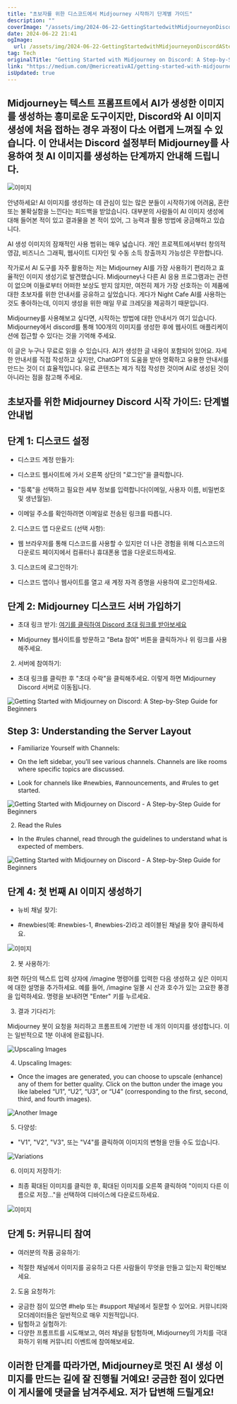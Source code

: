 ```yaml
---
title: "초보자를 위한 디스코드에서 Midjourney 시작하기 단계별 가이드"
description: ""
coverImage: "/assets/img/2024-06-22-GettingStartedwithMidjourneyonDiscordAStep-by-StepGuideforBeginners_0.png"
date: 2024-06-22 21:41
ogImage:
  url: /assets/img/2024-06-22-GettingStartedwithMidjourneyonDiscordAStep-by-StepGuideforBeginners_0.png
tag: Tech
originalTitle: "Getting Started with Midjourney on Discord: A Step-by-Step Guide for Beginners"
link: "https://medium.com/@mericreativAI/getting-started-with-midjourney-on-discord-a-step-by-step-guide-for-beginners-e6a3e91048ce"
isUpdated: true
---
```


## Midjourney는 텍스트 프롬프트에서 AI가 생성한 이미지를 생성하는 흥미로운 도구이지만, Discord와 AI 이미지 생성에 처음 접하는 경우 과정이 다소 어렵게 느껴질 수 있습니다. 이 안내서는 Discord 설정부터 Midjourney를 사용하여 첫 AI 이미지를 생성하는 단계까지 안내해 드립니다.

![이미지](/assets/img/2024-06-22-GettingStartedwithMidjourneyonDiscordAStep-by-StepGuideforBeginners_0.png)

안녕하세요! AI 이미지를 생성하는 데 관심이 있는 많은 분들이 시작하기에 어려움, 혼란 또는 불확실함을 느낀다는 피드백을 받았습니다. 대부분의 사람들이 AI 이미지 생성에 대해 들어본 적이 있고 결과물을 본 적이 있어, 그 능력과 활용 방법에 궁금해하고 있습니다.

AI 생성 이미지의 잠재적인 사용 범위는 매우 넓습니다. 개인 프로젝트에서부터 창의적 영감, 비즈니스 그래픽, 웹사이트 디자인 및 수동 소득 창출까지 가능성은 무한합니다.

<!-- cozy-coder - 수평 -->

<ins class="adsbygoogle"
     style="display:block"
     data-ad-client="ca-pub-4877378276818686"
     data-ad-slot="1107185301"
     data-ad-format="auto"
     data-full-width-responsive="true"></ins>

<script>
     (adsbygoogle = window.adsbygoogle || []).push({});
</script>

작가로서 AI 도구를 자주 활용하는 저는 Midjourney AI를 가장 사용하기 편리하고 효율적인 이미지 생성기로 발견했습니다. Midjourney나 다른 AI 응용 프로그램과는 관련이 없으며 이들로부터 어떠한 보상도 받지 않지만, 여전히 제가 가장 선호하는 이 제품에 대한 초보자를 위한 안내서를 공유하고 싶었습니다. 게다가 Night Cafe AI를 사용하는 것도 좋아하는데, 이미지 생성을 위한 매일 무료 크레딧을 제공하기 때문입니다.

Midjourney를 사용해보고 싶다면, 시작하는 방법에 대한 안내서가 여기 있습니다. Midjourney에서 discord를 통해 100개의 이미지를 생성한 후에 웹사이트 애플리케이션에 접근할 수 있다는 것을 기억해 주세요.

이 글은 누구나 무료로 읽을 수 있습니다. AI가 생성한 글 내용이 포함되어 있어요. 자세한 안내서를 직접 작성하고 싶지만, ChatGPT의 도움을 받아 명확하고 유용한 안내서를 만드는 것이 더 효율적입니다. 유료 콘텐츠는 제가 직접 작성한 것이며 AI로 생성된 것이 아니라는 점을 참고해 주세요.

## 초보자를 위한 Midjourney Discord 시작 가이드: 단계별 안내법

<!-- cozy-coder - 수평 -->

<ins class="adsbygoogle"
     style="display:block"
     data-ad-client="ca-pub-4877378276818686"
     data-ad-slot="1107185301"
     data-ad-format="auto"
     data-full-width-responsive="true"></ins>

<script>
     (adsbygoogle = window.adsbygoogle || []).push({});
</script>

## 단계 1: 디스코드 설정

- 디스코드 계정 만들기:

- 디스코드 웹사이트에 가서 오른쪽 상단의 "로그인"을 클릭합니다.
- "등록"을 선택하고 필요한 세부 정보를 입력합니다(이메일, 사용자 이름, 비밀번호 및 생년월일).
- 이메일 주소를 확인하려면 이메일로 전송된 링크를 따릅니다.

2. 디스코드 앱 다운로드 (선택 사항):

<!-- cozy-coder - 수평 -->

<ins class="adsbygoogle"
     style="display:block"
     data-ad-client="ca-pub-4877378276818686"
     data-ad-slot="1107185301"
     data-ad-format="auto"
     data-full-width-responsive="true"></ins>

<script>
     (adsbygoogle = window.adsbygoogle || []).push({});
</script>

- 웹 브라우저를 통해 디스코드를 사용할 수 있지만 더 나은 경험을 위해 디스코드의 다운로드 페이지에서 컴퓨터나 휴대폰용 앱을 다운로드하세요.

3. 디스코드에 로그인하기:

- 디스코드 앱이나 웹사이트를 열고 새 계정 자격 증명을 사용하여 로그인하세요.

## 단계 2: Midjourney 디스코드 서버 가입하기

<!-- cozy-coder - 수평 -->

<ins class="adsbygoogle"
     style="display:block"
     data-ad-client="ca-pub-4877378276818686"
     data-ad-slot="1107185301"
     data-ad-format="auto"
     data-full-width-responsive="true"></ins>

<script>
     (adsbygoogle = window.adsbygoogle || []).push({});
</script>

- 초대 링크 받기: [여기를 클릭하여 Discord 초대 링크를 받아보세요](https://discord.com/invite/midjourney)

- Midjourney 웹사이트를 방문하고 "Beta 참여" 버튼을 클릭하거나 위 링크를 사용해주세요.

2. 서버에 참여하기:

- 초대 링크를 클릭한 후 "초대 수락"을 클릭해주세요. 이렇게 하면 Midjourney Discord 서버로 이동됩니다.

<!-- cozy-coder - 수평 -->

<ins class="adsbygoogle"
     style="display:block"
     data-ad-client="ca-pub-4877378276818686"
     data-ad-slot="1107185301"
     data-ad-format="auto"
     data-full-width-responsive="true"></ins>

<script>
     (adsbygoogle = window.adsbygoogle || []).push({});
</script>

![Getting Started with Midjourney on Discord: A Step-by-Step Guide for Beginners](/assets/img/2024-06-22-GettingStartedwithMidjourneyonDiscordAStep-by-StepGuideforBeginners_1.png)

## Step 3: Understanding the Server Layout

- Familiarize Yourself with Channels:

- On the left sidebar, you’ll see various channels. Channels are like rooms where specific topics are discussed.
- Look for channels like #newbies, #announcements, and #rules to get started.

<!-- cozy-coder - 수평 -->

<ins class="adsbygoogle"
     style="display:block"
     data-ad-client="ca-pub-4877378276818686"
     data-ad-slot="1107185301"
     data-ad-format="auto"
     data-full-width-responsive="true"></ins>

<script>
     (adsbygoogle = window.adsbygoogle || []).push({});
</script>

![Getting Started with Midjourney on Discord - A Step-by-Step Guide for Beginners](/assets/img/2024-06-22-GettingStartedwithMidjourneyonDiscordAStep-by-StepGuideforBeginners_2.png)

2. Read the Rules

- In the #rules channel, read through the guidelines to understand what is expected of members.

![Getting Started with Midjourney on Discord - A Step-by-Step Guide for Beginners](/assets/img/2024-06-22-GettingStartedwithMidjourneyonDiscordAStep-by-StepGuideforBeginners_3.png)

<!-- cozy-coder - 수평 -->

<ins class="adsbygoogle"
     style="display:block"
     data-ad-client="ca-pub-4877378276818686"
     data-ad-slot="1107185301"
     data-ad-format="auto"
     data-full-width-responsive="true"></ins>

<script>
     (adsbygoogle = window.adsbygoogle || []).push({});
</script>

## 단계 4: 첫 번째 AI 이미지 생성하기

- 뉴비 채널 찾기:

- #newbies(예: #newbies-1, #newbies-2)라고 레이블된 채널을 찾아 클릭하세요.

![이미지](/assets/img/2024-06-22-GettingStartedwithMidjourneyonDiscordAStep-by-StepGuideforBeginners_4.png)

<!-- cozy-coder - 수평 -->

<ins class="adsbygoogle"
     style="display:block"
     data-ad-client="ca-pub-4877378276818686"
     data-ad-slot="1107185301"
     data-ad-format="auto"
     data-full-width-responsive="true"></ins>

<script>
     (adsbygoogle = window.adsbygoogle || []).push({});
</script>

2. 봇 사용하기:

화면 하단의 텍스트 입력 상자에 /imagine 명령어를 입력한 다음 생성하고 싶은 이미지에 대한 설명을 추가하세요.
예를 들어, /imagine 일몰 시 산과 호수가 있는 고요한 풍경을 입력하세요.
명령을 보내려면 "Enter" 키를 누르세요.

3. 결과 기다리기:

Midjourney 봇이 요청을 처리하고 프롬프트에 기반한 네 개의 이미지를 생성합니다. 이는 일반적으로 1분 이내에 완료됩니다.

<!-- cozy-coder - 수평 -->

<ins class="adsbygoogle"
     style="display:block"
     data-ad-client="ca-pub-4877378276818686"
     data-ad-slot="1107185301"
     data-ad-format="auto"
     data-full-width-responsive="true"></ins>

<script>
     (adsbygoogle = window.adsbygoogle || []).push({});
</script>

![Upscaling Images](/assets/img/2024-06-22-GettingStartedwithMidjourneyonDiscordAStep-by-StepGuideforBeginners_5.png)

4. Upscaling Images:

- Once the images are generated, you can choose to upscale (enhance) any of them for better quality. Click on the button under the image you like labeled “U1”, “U2”, “U3”, or “U4” (corresponding to the first, second, third, and fourth images).

![Another Image](/assets/img/2024-06-22-GettingStartedwithMidjourneyonDiscordAStep-by-StepGuideforBeginners_6.png)

<!-- cozy-coder - 수평 -->

<ins class="adsbygoogle"
     style="display:block"
     data-ad-client="ca-pub-4877378276818686"
     data-ad-slot="1107185301"
     data-ad-format="auto"
     data-full-width-responsive="true"></ins>

<script>
     (adsbygoogle = window.adsbygoogle || []).push({});
</script>

5. 다양성:

- "V1", "V2", "V3", 또는 "V4"를 클릭하여 이미지의 변형을 만들 수도 있습니다.

![Variations](/assets/img/2024-06-22-GettingStartedwithMidjourneyonDiscordAStep-by-StepGuideforBeginners_7.png)

6. 이미지 저장하기:

<!-- cozy-coder - 수평 -->

<ins class="adsbygoogle"
     style="display:block"
     data-ad-client="ca-pub-4877378276818686"
     data-ad-slot="1107185301"
     data-ad-format="auto"
     data-full-width-responsive="true"></ins>

<script>
     (adsbygoogle = window.adsbygoogle || []).push({});
</script>

- 최종 확대된 이미지를 클릭한 후, 확대된 이미지를 오른쪽 클릭하여 "이미지 다른 이름으로 저장..."을 선택하여 디바이스에 다운로드하세요.

![이미지](/assets/img/2024-06-22-GettingStartedwithMidjourneyonDiscordAStep-by-StepGuideforBeginners_8.png)

## 단계 5: 커뮤니티 참여

- 여러분의 작품 공유하기:

<!-- cozy-coder - 수평 -->

<ins class="adsbygoogle"
     style="display:block"
     data-ad-client="ca-pub-4877378276818686"
     data-ad-slot="1107185301"
     data-ad-format="auto"
     data-full-width-responsive="true"></ins>

<script>
     (adsbygoogle = window.adsbygoogle || []).push({});
</script>

- 적절한 채널에서 이미지를 공유하고 다른 사람들이 무엇을 만들고 있는지 확인해보세요.

2. 도움 요청하기:

- 궁금한 점이 있으면 #help 또는 #support 채널에서 질문할 수 있어요. 커뮤니티와 모더레이터들은 일반적으로 매우 지원적입니다.
- 탐험하고 실험하기:
- 다양한 프롬프트를 시도해보고, 여러 채널을 탐험하며, Midjourney의 가치를 극대화하기 위해 커뮤니티 이벤트에 참여해보세요.

## 이러한 단계를 따라가면, Midjourney로 멋진 AI 생성 이미지를 만드는 길에 잘 진행될 거예요! 궁금한 점이 있다면 이 게시물에 댓글을 남겨주세요. 저가 답변해 드릴게요!
